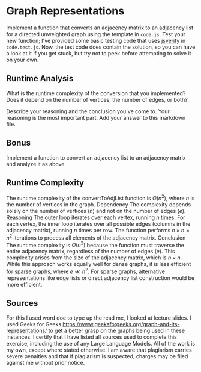 # Graph Representations

Implement a function that converts an adjacency matrix to an adjacency list for
a directed unweighted graph using the template in `code.js`. Test your new
function; I've provided some basic testing code that uses
[jsverify](https://jsverify.github.io/) in `code.test.js`. Now, the test code
does contain the solution, so you can have a look at it if you get stuck, but
try not to peek before attempting to solve it on your own.

## Runtime Analysis

What is the runtime complexity of the conversion that you implemented? Does it
depend on the number of vertices, the number of edges, or both?

Describe your reasoning and the conclusion you've come to. Your reasoning is the
most important part. Add your answer to this markdown file.

## Bonus

Implement a function to convert an adjacency list to an adjacency matrix and
analyze it as above.

## Runtime Complexity
The runtime complexity of the convertToAdjList function is $O(n^2)$, where $n$ is the number of vertices in the graph.
Dependency
The complexity depends solely on the number of vertices ($n$) and not on the number of edges ($e$).
Reasoning
The outer loop iterates over each vertex, running $n$ times. For each vertex, the inner loop iterates over all possible edges (columns in the adjacency matrix), running $n$ times per row. The function performs $n \times n = n^2$ iterations to process all elements of the adjacency matrix.
Conclusion
The runtime complexity is $O(n^2)$ because the function must traverse the entire adjacency matrix, regardless of the number of edges ($e$). This complexity arises from the size of the adjacency matrix, which is $n \times n$. While this approach works equally well for dense graphs, it is less efficient for sparse graphs, where $e \ll n^2$. For sparse graphs, alternative representations like edge lists or direct adjacency list construction would be more efficient.
## Sources 

For this I used word doc to type up the read me, I looked at lecture slides.  I used Geeks for Geeks https://www.geeksforgeeks.org/graph-and-its-representations/ to get a better grasp on the graphs being used in these instances. 
I certify that I have listed all sources used to complete this exercise, including the use of any Large Language Models. All of the work is my own, except where stated otherwise. I am aware that plagiarism carries severe penalties and that if plagiarism is suspected, charges may be filed against me without prior notice.

